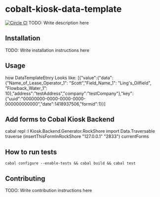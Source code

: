 # cobalt-kiosk-data-template 
[![Circle CI](https://circleci.com/gh/plow-technologies/cobalt-kiosk-form-template.svg?style=svg)](https://circleci.com/gh/plow-technologies/cobalt-kiosk-form-template)
TODO: Write description here

## Installation

TODO: Write installation instructions here

## Usage

how DataTemplateEtnry Looks like:
[{"value":{"data":{"Name_of_Lease_Operator_1": "Scott","Field_Name_1": "Ling's_Oilfield", "Flowback_Water_1": 10},"address":"testAddress","company":"testCompany"},"key":{"uuid":"00000000-0000-0000-0000-000000000000","date":1418937506,"formid":1}}]


## Add forms to Cobal Kiosk Backend

cabal repl
:l Kiosk.Backend.Generator.RockShore
import Data.Traversable
traverse (insertThisFormInRockShore "127.0.0.1" "2833") currentForms


## How to run tests

```
cabal configure --enable-tests && cabal build && cabal test
```

## Contributing

TODO: Write contribution instructions here

